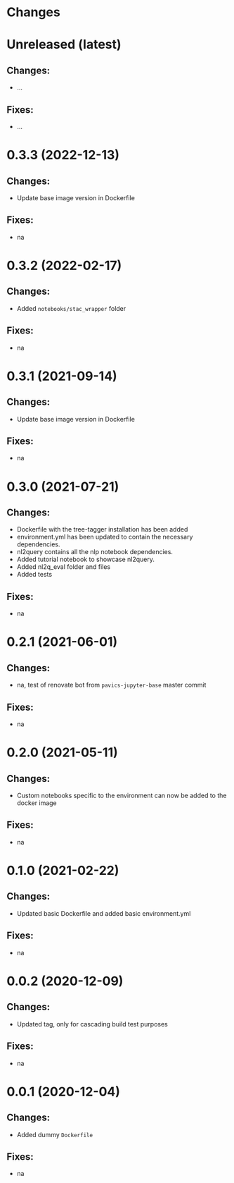 Changes
=======

Unreleased (latest)
===================

Changes:
--------
- ...

Fixes:
------
- ...

0.3.3 (2022-12-13)
===================

Changes:
--------
- Update base image version in Dockerfile

Fixes:
------
- na


0.3.2 (2022-02-17)
===================

Changes:
--------
- Added `notebooks/stac_wrapper` folder

Fixes:
------
- na

0.3.1 (2021-09-14)
===================

Changes:
--------
- Update base image version in Dockerfile

Fixes:
------
- na

0.3.0 (2021-07-21)
===================

Changes:
--------
- Dockerfile with the tree-tagger installation has been added
- environment.yml has been updated to contain the necessary dependencies.
- nl2query contains all the nlp notebook dependencies.
- Added tutorial notebook to showcase nl2query.
- Added nl2q_eval folder and files
- Added tests

Fixes:
------
- na

0.2.1 (2021-06-01)
===================

Changes:
--------
- na, test of renovate bot from `pavics-jupyter-base` master commit

Fixes:
------
- na
 
0.2.0 (2021-05-11)
===================

Changes:
--------
- Custom notebooks specific to the environment can now be added to the docker image

Fixes:
------
- na

0.1.0 (2021-02-22)
===================

Changes:
--------
- Updated basic Dockerfile and added basic environment.yml

Fixes:
------
- na

0.0.2 (2020-12-09)
===================

Changes:
--------
- Updated tag, only for cascading build test purposes

Fixes:
------
- na

0.0.1 (2020-12-04)
===================

Changes:
--------
- Added dummy `Dockerfile`

Fixes:
------
- na